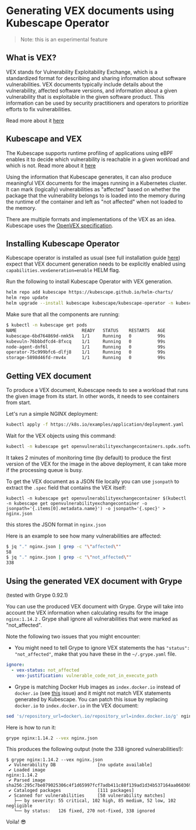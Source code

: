 # Generating VEX documents using Kubescape Operator

> Note: this is an experimental feature

## What is VEX?

VEX stands for Vulnerability Exploitability Exchange, which is a standardized format for describing and sharing information about software vulnerabilities. VEX documents typically include details about the vulnerability, affected software versions, and information about a given vulnerability that is exploitable in the given software product. This information can be used by security practitioners and operators to prioritize efforts to fix vulnerabilities.

Read more about it [here](https://openvex.dev/)

## Kubescape and VEX

The Kubescape supports runtime profiling of applications using eBPF enables it to decide which vulnerability is reachable in a given workload and which is not. Read more about it [here](/docs/operator/relevancy/)

Using the information that Kubescape generates, it can also produce meaningful VEX documents for the images running in a Kubernetes cluster. It can mark (logically) vulnerabilities as "affected" based on whether the package that the vulnerability belongs to is loaded into the memory during the runtime of the container and left as "not affected" when not loaded to the memory.

There are multiple formats and implementations of the VEX as an idea. Kubescape uses the [OpenVEX specification](/docs/operator/relevancy/).

## Installing Kubescape Operator

Kubescape operator is installed as usual (see full installation guide [here](/docs/install-operator/)) expect that VEX document generation needs to be explicitly enabled using `capabilities.vexGeneration=enable` HELM flag.

Run the following to install Kubescape Operator with VEX generation.
```bash
helm repo add kubescape https://kubescape.github.io/helm-charts/
helm repo update
helm upgrade --install kubescape kubescape/kubescape-operator -n kubescape --create-namespace --set clusterName=`kubectl config current-context` --set capabilities.vexGeneration=enable
```

Make sure that all the components are running:
```bash
$ kubectl -n kubescape get pods
NAME                         READY   STATUS    RESTARTS   AGE
kubescape-6bd764869d-nmk5k   1/1     Running   0          99s
kubevuln-76bbbdfcd4-8fxcq    1/1     Running   0          99s
node-agent-dnf6l             1/1     Running   0          99s
operator-75c999bfc6-dlfj8    1/1     Running   0          99s
storage-5898d46fd-rmv4x      1/1     Running   0          99s
```

## Getting VEX document

To produce a VEX document, Kubescape needs to see a workload that runs the given image from its start. In other words, it needs to see containers from start.

Let's run a simple NGINX deployment:
```bash
kubectl apply -f https://k8s.io/examples/application/deployment.yaml
```

Wait for the VEX objects using this command:
```bash
kubectl -n kubescape get openvulnerabilityexchangecontainers.spdx.softwarecomposition.kubescape.io -w
```

It takes 2 minutes of monitoring time (by default) to produce the first version of the VEX for the image in the above deployment, it can take more if the processing queue is busy.


To get the VEX document as a JSON file locally you can use `jsonpath` to extract the `.spec` field that contains the VEX itself:
```
kubectl -n kubescape get openvulnerabilityexchangecontainer $(kubectl -n kubescape get openvulnerabilityexchangecontainer -o jsonpath='{.items[0].metadata.name}') -o jsonpath='{.spec}' > nginx.json
```
this stores the JSON format in `nginx.json`

Here is an example to see how many vulnerabilities are affected:

```bash
$ jq "." nginx.json | grep -c "\"affected\""
58
$ jq "." nginx.json | grep -c "\"not_affected\""
338
```

## Using the generated VEX document with Grype

(tested with Grype 0.92.1)

You can use the produced VEX document with Grype. Grype will take into account the VEX information when calculating results for the image `nginx:1.14.2` . Grype shall ignore all vulnerabilities that were marked as "not_affected".

Note the following two issues that you might encounter:

- You might need to tell Grype to ignore VEX statements the has `"status": "not_affected"`, make that you have these in the `~/.grype.yaml` file.
```yaml
ignore:
  - vex-status: not_affected
    vex-justification: vulnerable_code_not_in_execute_path
```

- Grype is matching Docker Hub images as `index.docker.io` instead of `docker.io` (see [this](https://github.com/anchore/grype/issues/2818) issue) and it might not match VEX statements generated by Kubescape. You can patch this issue by replacing `docker.io` to `index.docker.io` in the VEX document:
```bash
sed 's/repository_url=docker\.io/repository_url=index.docker.io/g' nginx.json > nginx-patched.json
```

Here is how to run it:
```bash
grype nginx:1.14.2 --vex nginx.json
```

This produces the following output (note the 338 ignored vulnerabilities!):
```
$ grype nginx:1.14.2 --vex nginx.json
 ✔ Vulnerability DB                [no update available]
 ✔ Loaded image                                                                                                      nginx:1.14.2
 ✔ Parsed image                                           sha256:295c7be079025306c4f1d65997fcf7adb411c88f139ad1d34b537164aa060369
 ✔ Cataloged packages              [111 packages]
 ✔ Scanned for vulnerabilities     [58 vulnerability matches]
   ├── by severity: 55 critical, 102 high, 85 medium, 52 low, 102 negligible
   └── by status:   126 fixed, 270 not-fixed, 338 ignored
```

Voila! 😎
